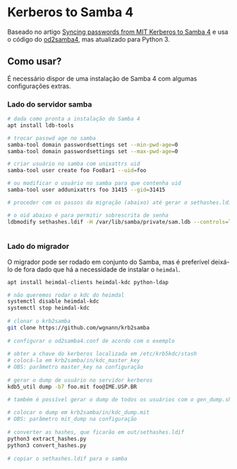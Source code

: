 # Kerberos to Samba 4
Baseado no artigo [Syncing passwords from MIT Kerberos to Samba 4](https://pi.math.cornell.edu/~gaarder/mit-samba-sync.html) e usa o código do [od2samba4](https://github.com/physcip/od2samba4), mas atualizado para Python 3.

## Como usar?
É necessário dispor de uma instalação de Samba 4 com algumas configurações extras.

### Lado do servidor samba

```bash
# dada como pronta a instalação do Samba 4
apt install ldb-tools

# trocar passwd age no samba
samba-tool domain passwordsettings set --min-pwd-age=0
samba-tool domain passwordsettings set --max-pwd-age=0

# criar usuário no samba com unixattrs uid
samba-tool user create foo FooBar1 --uid=foo

# ou modificar o usuário no samba para que contenha uid
samba-tool user addunixattrs foo 31415 --gid=31415

# proceder com os passos da migração (abaixo) até gerar o sethashes.ldif

# o oid abaixo é para permitir sobrescrita de senha
ldbmodify sethashes.ldif -H /var/lib/samba/private/sam.ldb --controls=local_oid:1.3.6.1.4.1.7165.4.3.12:0 -vvvv
 
```

### Lado do migrador
O migrador pode ser rodado em conjunto do Samba, mas é preferível deixá-lo de fora dado que há a necessidade de instalar o `heimdal`.
```bash
apt install heimdal-clients heimdal-kdc python-ldap

# não queremos rodar o kdc do heimdal
systemctl disable heimdal-kdc
systemctl stop heimdal-kdc
 
# clonar o krb2samba
git clone https://github.com/wgnann/krb2samba
 
# configurar o od2samba4.conf de acordo com o exemplo
 
# obter a chave do kerberos localizada em /etc/krb5kdc/stash
# colocá-la em krb2samba/in/kdc_master_key
# OBS: parâmetro master_key na configuração
 
# gerar o dump de usuário no servidor kerberos
kdb5_util dump -b7 foo.mit foo@IME.USP.BR

# também é possível gerar o dump de todos os usuários com o gen_dump.sh
 
# colocar o dump em krb2samba/in/kdc_dump.mit
# OBS: parâmetro mit_dump na configuração
 
# converter as hashes, que ficarão em out/sethashes.ldif
python3 extract_hashes.py
python3 convert_hashes.py
 
# copiar o sethashes.ldif para o samba
```
